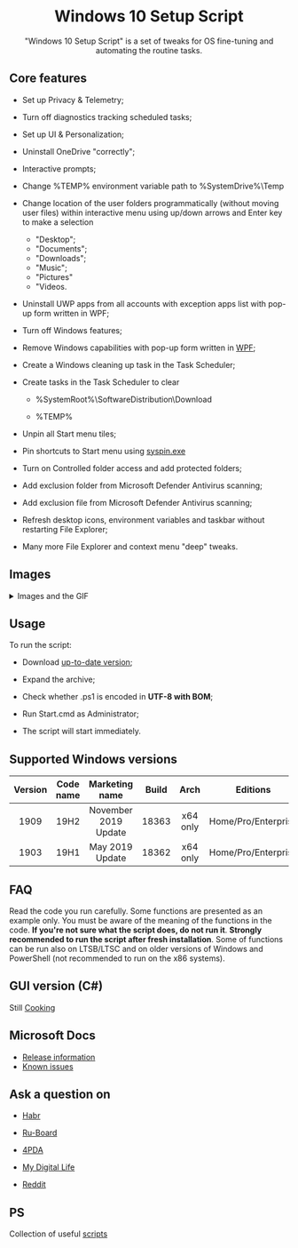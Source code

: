 <div align="center">
  <h1>Windows 10 Setup Script</h1>

"Windows 10 Setup Script" is a set of tweaks for OS fine-tuning and automating the routine tasks.
</div>

## Core features

- Set up Privacy & Telemetry;


- Turn off diagnostics tracking scheduled tasks;


- Set up UI & Personalization;


- Uninstall OneDrive "correctly";


- Interactive prompts;


- Change %TEMP% environment variable path to %SystemDrive%\Temp


- Change location of the user folders programmatically (without moving user files) within interactive menu using up/down arrows and Enter key to make a selection
  - "Desktop";
  - "Documents";
  - "Downloads";
  - "Music";
  - "Pictures"
  - "Videos.
  
  
- Uninstall UWP apps from all accounts with exception apps list with pop-up form written in WPF;


- Turn off Windows features;


- Remove Windows capabilities with pop-up form written in [WPF](https://github.com/farag2/Windows-10-Setup-Script/raw/master/Images/Img-3.png);


- Create a Windows cleaning up task in the Task Scheduler;


- Create tasks in the Task Scheduler to clear

  - %SystemRoot%\SoftwareDistribution\Download
  
  - %TEMP%


- Unpin all Start menu tiles;


- Pin shortcuts to Start menu using [syspin.exe](http://www.technosys.net/products/utils/pintotaskbar)


- Turn on Controlled folder access and add protected folders;


- Add exclusion folder from Microsoft Defender Antivirus scanning;


- Add exclusion file from Microsoft Defender Antivirus scanning;


- Refresh desktop icons, environment variables and taskbar without restarting File Explorer;


- Many more File Explorer and context menu "deep" tweaks.


## Images
<details>
  <summary>Images and the GIF</summary>

  ![intro](https://github.com/farag2/Windows-10-Setup-Script/raw/master/Images/intro.gif)
  ![intro](https://github.com/farag2/Windows-10-Setup-Script/raw/master/Images/img-2.png)
  ![intro](https://github.com/farag2/Windows-10-Setup-Script/raw/master/Images/Img-3.png)
  ![intro](https://github.com/farag2/Windows-10-Setup-Script/blob/master/Images/GUI-1.png)
  ![intro](https://github.com/farag2/Windows-10-Setup-Script/blob/master/Images/GUI-2.png)
</details> 

## Usage
To run the script:
- Download [up-to-date version](https://github.com/farag2/Setup-Windows-10/releases);


- Expand the archive;


- Check whether .ps1 is encoded in **UTF-8 with BOM**;


- Run Start.cmd as Administrator;


- The script will start immediately.

## Supported Windows versions
|Version|Code name|   Marketing name   |Build|  Arch  |      Editions     |
|:-----:|:-------:|:------------------:|:---:|:------:|:-----------------:|
| 1909  |  19H2   |November 2019 Update|18363|x64 only|Home/Pro/Enterprise|
| 1903  |  19H1   |   May 2019 Update  |18362|x64 only|Home/Pro/Enterprise|

## FAQ
Read the code you run carefully. Some functions are presented as an example only. You must be aware of the meaning of the functions in the code. **If you're not sure what the script does, do not run it**.
**Strongly recommended to run the script after fresh installation**. Some of functions can be run also on LTSB/LTSC and on older versions of Windows and PowerShell (not recommended to run on the x86 systems).

## GUI version (C#)
Still [Cooking](https://github.com/farag2/Windows-10-Setup-Script/tree/GUI-dev)

## Microsoft Docs
 - [Release information](https://docs.microsoft.com/en-us/windows/release-information)
 - [Known issues](https://docs.microsoft.com/en-us/windows/release-information/status-windows-10-1909)

## Ask a question on
 - [Habr](https://habr.com/en/post/465365/)
 
 - [Ru-Board](http://forum.ru-board.com/topic.cgi?forum=62&topic=30617#15)
 
 - [4PDA](https://4pda.ru/forum/index.php?s=&showtopic=523489&view=findpost&p=95909388)
 
 - [My Digital Life](https://forums.mydigitallife.net/threads/powershell-script-setup-windows-10.81675/)
 
 - [Reddit](https://www.reddit.com/r/Windows10/comments/ctg8jw/powershell_script_setup_windows_10/)

## PS
Collection of useful [scripts](https://github.com/farag2/Utilities)
